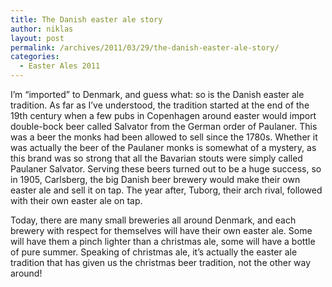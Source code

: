 ```yaml
---
title: The Danish easter ale story
author: niklas
layout: post
permalink: /archives/2011/03/29/the-danish-easter-ale-story/
categories:
  - Easter Ales 2011
---
```

I&#8217;m &#8220;imported&#8221; to Denmark, and guess what: so is the Danish easter ale tradition. As far as I&#8217;ve understood, the tradition started at the end of the 19th century when a few pubs in Copenhagen around easter would import double-bock beer called Salvator from the German order of Paulaner. This was a beer the monks had been allowed to sell since the 1780s. Whether it was actually the beer of the Paulaner monks is somewhat of a mystery, as this brand was so strong that all the Bavarian stouts were simply called Paulaner Salvator. Serving these beers turned out to be a huge success, so in 1905, Carlsberg, the big Danish beer brewery would make their own easter ale and sell it on tap. The year after, Tuborg, their arch rival, followed with their own easter ale on tap.

Today, there are many small breweries all around Denmark, and each brewery with respect for themselves will have their own easter ale. Some will have them a pinch lighter than a christmas ale, some will have a bottle of pure summer. Speaking of christmas ale, it&#8217;s actually the easter ale tradition that has given us the christmas beer tradition, not the other way around!